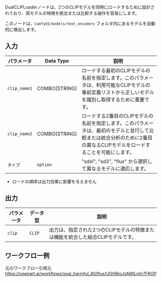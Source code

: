 DualCLIPLoaderノードは、2つのCLIPモデルを同時にロードするために設計されており、両モデルの特徴を統合または比較する操作を容易にします。

このノードは、`ComfyUI/models/text_encoders` フォルダ内にあるモデルを自動的に検出します。

## 入力

| パラメータ    | Data Type | 説明 |
|--------------|--------------|-------------|
| `clip_name1` | COMBO[STRING] | ロードする最初のCLIPモデルの名前を指定します。このパラメータは、利用可能なCLIPモデルの事前定義リストから正しいモデルを識別し取得するために重要です。 |
| `clip_name2` | COMBO[STRING] | ロードする2番目のCLIPモデルの名前を指定します。このパラメータは、最初のモデルと並行して比較または統合分析のために2番目の異なるCLIPモデルをロードすることを可能にします。 |
| `タイプ`       | `option`        | "sdxl", "sd3", "flux" から選択して異なるモデルに適応します。 |

* ロードの順序は出力効果に影響を与えません

## 出力

| パラメータ | データ型 | 説明 |
|-----------|--------------|-------------|
| `clip`    | `CLIP`       | 出力は、指定された2つのCLIPモデルの特徴または機能を統合した結合CLIPモデルです。 |

## ワークフロー例

元のワークフロー引用元 <https://openart.ai/workflows/seal_harmful_40/flux/UGHBjoJgN8tLnhr7FKOP>

